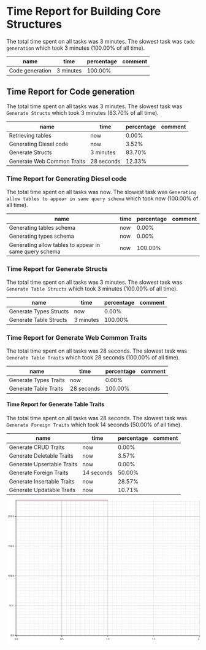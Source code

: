 # Time Report for Building Core Structures

The total time spent on all tasks was 3 minutes.
The slowest task was `Code generation` which took 3 minutes (100.00% of all time).

| name            | time      | percentage | comment |
|-----------------|-----------|------------|---------|
| Code generation | 3 minutes | 100.00%    |         |

## Time Report for Code generation

The total time spent on all tasks was 3 minutes.
The slowest task was `Generate Structs` which took 3 minutes (83.70% of all time).

| name                       | time       | percentage | comment |
|----------------------------|------------|------------|---------|
| Retrieving tables          | now        | 0.00%      |         |
| Generating Diesel code     | now        | 3.52%      |         |
| Generate Structs           | 3 minutes  | 83.70%     |         |
| Generate Web Common Traits | 28 seconds | 12.33%     |         |

### Time Report for Generating Diesel code

The total time spent on all tasks was now.
The slowest task was `Generating allow tables to appear in same query schema` which took now (100.00% of all time).

| name                                                   | time | percentage | comment |
|--------------------------------------------------------|------|------------|---------|
| Generating tables schema                               | now  | 0.00%      |         |
| Generating types schema                                | now  | 0.00%      |         |
| Generating allow tables to appear in same query schema | now  | 100.00%    |         |

### Time Report for Generate Structs

The total time spent on all tasks was 3 minutes.
The slowest task was `Generate Table Structs` which took 3 minutes (100.00% of all time).

| name                   | time      | percentage | comment |
|------------------------|-----------|------------|---------|
| Generate Types Structs | now       | 0.00%      |         |
| Generate Table Structs | 3 minutes | 100.00%    |         |

### Time Report for Generate Web Common Traits

The total time spent on all tasks was 28 seconds.
The slowest task was `Generate Table Traits` which took 28 seconds (100.00% of all time).

| name                  | time       | percentage | comment |
|-----------------------|------------|------------|---------|
| Generate Types Traits | now        | 0.00%      |         |
| Generate Table Traits | 28 seconds | 100.00%    |         |

#### Time Report for Generate Table Traits

The total time spent on all tasks was 28 seconds.
The slowest task was `Generate Foreign Traits` which took 14 seconds (50.00% of all time).

| name                       | time       | percentage | comment |
|----------------------------|------------|------------|---------|
| Generate CRUD Traits       | now        | 0.00%      |         |
| Generate Deletable Traits  | now        | 3.57%      |         |
| Generate Upsertable Traits | now        | 0.00%      |         |
| Generate Foreign Traits    | 14 seconds | 50.00%     |         |
| Generate Insertable Traits | now        | 28.57%     |         |
| Generate Updatable Traits  | now        | 10.71%     |         |

![Plot](time_requirements_report.png)
